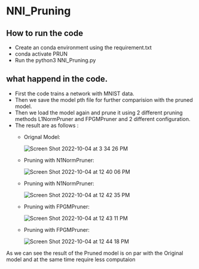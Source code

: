 # NNI_Pruning

## How to run the code 

- Create an conda environment using the requirement.txt
- conda activate PRUN
- Run the python3 NNI_Pruning.py

## what happend in the code.

- First the code trains a network with MNIST data.
- Then we save the model pth file for further comparision with the pruned model.
- Then we load the model again and prune it using 2 different pruning methods L1NormPruner and FPGMPruner and 2 different configuration.
- The result are as follows :
  - Orignal Model:
    
    ![Screen Shot 2022-10-04 at 3 34 26 PM](https://user-images.githubusercontent.com/22122136/193909614-61e058ba-85cf-4fd7-a3f3-864027afb687.png)
  - Pruning with N1NormPruner:
    
    ![Screen Shot 2022-10-04 at 12 40 06 PM](https://user-images.githubusercontent.com/22122136/193909846-d34a5ffc-4eeb-4995-bf65-21b5eb168bf5.png)
  - Pruning with N1NormPruner:
    
    ![Screen Shot 2022-10-04 at 12 42 35 PM](https://user-images.githubusercontent.com/22122136/193909881-4332871c-614b-4135-9a57-f8bf64da78c4.png)
  - Pruning with FPGMPruner:
    
    ![Screen Shot 2022-10-04 at 12 43 11 PM](https://user-images.githubusercontent.com/22122136/193910002-98a1795b-eb49-4705-9874-932573b8e23f.png)
  - Pruning with FPGMPruner:
    
    ![Screen Shot 2022-10-04 at 12 44 18 PM](https://user-images.githubusercontent.com/22122136/193910047-1037949f-bb2d-402a-a2c9-344b3b5e80c0.png)

As we can see the result of the Pruned model is on par with the Original model and at the same time require less computaion
